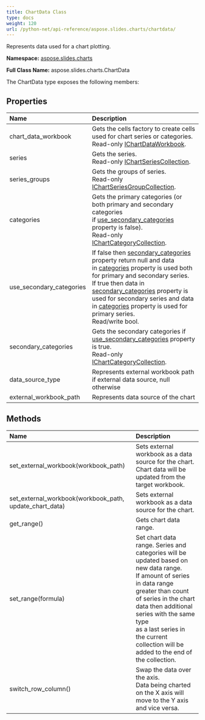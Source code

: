 ```yaml
---
title: ChartData Class
type: docs
weight: 120
url: /python-net/api-reference/aspose.slides.charts/chartdata/
---
```


Represents data used for a chart plotting.

**Namespace:** [aspose.slides.charts](/slides/python-net/api-reference/aspose.slides.charts/)

**Full Class Name:** aspose.slides.charts.ChartData



The ChartData type exposes the following members:
## **Properties**
|**Name**|**Description**|
| :- | :- |
|chart_data_workbook|Gets the cells factory to create cells used for chart series or categories.<br/>            Read-only [IChartDataWorkbook](/slides/python-net/api-reference/aspose.slides.charts/ichartdataworkbook/).|
|series|Gets the series.<br/>            Read-only [IChartSeriesCollection](/slides/python-net/api-reference/aspose.slides.charts/ichartseriescollection/).|
|series_groups|Gets the groups of series.<br/>            Read-only [IChartSeriesGroupCollection](/slides/python-net/api-reference/aspose.slides.charts/ichartseriesgroupcollection/).|
|categories|Gets the primary categories (or both primary and secondary categories <br/>            if [use_secondary_categories](/slides/python-net/api-reference/aspose.slides.charts/chartdata/) property is false).<br/>            Read-only [IChartCategoryCollection](/slides/python-net/api-reference/aspose.slides.charts/ichartcategorycollection/).|
|use_secondary_categories|If false then [secondary_categories](/slides/python-net/api-reference/aspose.slides.charts/chartdata/) property return null and data <br/>            in [categories](/slides/python-net/api-reference/aspose.slides.charts/chartdata/) property is used both for primary and secondary series.<br/>            If true then data in [secondary_categories](/slides/python-net/api-reference/aspose.slides.charts/chartdata/) property is used for secondary series and data <br/>            in [categories](/slides/python-net/api-reference/aspose.slides.charts/chartdata/) property is used for primary series.<br/>            Read/write bool.|
|secondary_categories|Gets the secondary categories if [use_secondary_categories](/slides/python-net/api-reference/aspose.slides.charts/chartdata/) property is true.<br/>            Read-only [IChartCategoryCollection](/slides/python-net/api-reference/aspose.slides.charts/ichartcategorycollection/).|
|data_source_type|Represents external workbook path if external data source, null otherwise|
|external_workbook_path|Represents data source of the chart|
## **Methods**
|**Name**|**Description**|
| :- | :- |
|set_external_workbook(workbook_path)|Sets external workbook as a data source for the chart. Chart data will be updated from the target workbook.|
|set_external_workbook(workbook_path, update_chart_data)|Sets external workbook as a data source for the chart.|
|get_range()|Gets chart data range.|
|set_range(formula)|Set chart data range. Series and categories will be updated based on new data range.<br/>            If amount of series in data range greater than count of series in the chart data then additional series with the same type<br/>            as a last series in the current collection will be added to the end of the collection.|
|switch_row_column()|Swap the data over the axis.<br/>            Data being charted on the X axis will move to the Y axis and vice versa.|
